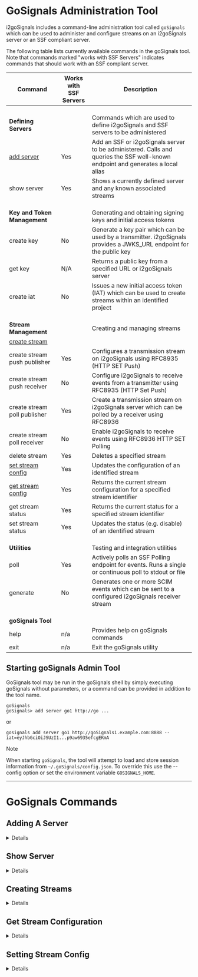 # GoSignals Administration Tool

i2goSignals includes a command-line administration tool called `goSignals` which can be used to administer and configure
streams on an i2goSignals server or an SSF compliant server. 

The following table lists currently available commands in the goSignals tool.  Note that commands marked "works with SSF Servers" indicates commands that should work with an SSF compliant server.

| Command                                        | Works with<BR>SSF Servers | Description                                                                                                                    |
|------------------------------------------------|---------------------------|--------------------------------------------------------------------------------------------------------------------------------|
| <BR>**Defining Servers**                       |                           | <BR>Commands which are used to define i2goSignals and SSF servers to be administered                                           |
| [add server](#adding-a-server)                 | Yes                       | Add an SSF or i2goSignals server to be administered. Calls and queries the SSF well-known endpoint and generates a local alias |
| show server                                    | Yes                       | Shows a currently defined server and any known associated streams                                                              |
| <BR>**Key and Token Management**               |                           | <BR>Generating and obtaining signing keys and initial access tokens                                                            |
| create key                                     | No                        | Generate a key pair which can be used by a transmitter. i2goSignals provides a JWKS_URL endpoint for the public key            |
| get key                                        | N/A                       | Returns a public key from a specified URL or i2goSignals server                                                                |
| create iat                                     | No                        | Issues a new initial access token (IAT) which can be used to create streams within an identified project                       |
| <BR>**Stream Management**                      |                           | <BR>Creating and managing streams                                                                                              |
| [create stream](#creating-streams)             |                           |                                                                                                                                |
| create stream push publisher                   | Yes                       | Configures a transmission stream on i2goSignals using RFC8935 (HTTP SET Push)                                                  |
| create stream push receiver                    | No                        | Configure i2goSignals to receive events from a transmitter using RFC8935 (HTTP Set Push)                                       |
| create stream poll publisher                   | Yes                       | Create a transmission stream on i2goSignals server which can be polled by a receiver using RFC8936                             |
| create stream poll receiver                    | No                        | Enable i2goSignals to receive events using RFC8936 HTTP SET Polling                                                            |
| delete stream                                  | Yes                       | Deletes a specified stream                                                                                                     |
| [set stream config](#setting-stream-config)    | Yes                       | Updates the configuration of an identified stream                                                                              |
| [get stream config](#get-stream-configuration) | Yes                       | Returns the current stream configuration for a specified stream identifier                                                     |
| get stream status                              | Yes                       | Returns the current status for a specified stream identifier                                                                   |
| set stream status                              | Yes                       | Updates the status (e.g. disable) of an identified stream                                                                      |
| <BR>**Utilities**                              |                           | <BR>Testing and integration utilities                                                                                          | 
| poll                                           | Yes                       | Actively polls an SSF Polling endpoint for events. Runs a single or continuous poll to stdout or file                          |
| generate                                       | No                        | Generates one or more SCIM events which can be sent to a configured i2goSignals receiver stream                                |
| <BR>**goSignals Tool**                         |
| help                                           | n/a                       | Provides help on goSignals commands                                                                                            |
| exit                                           | n/a                       | Exit the goSignals utility                                                                                                     |                       

## Starting goSignals Admin Tool

GoSignals tool may be run in the goSignals shell by simply executing goSignals  without parameters, or a command can be provided in addition to the tool name.

```shell
goSignals
goSignals> add server go1 http://go ...
```

or 
```shell
gosignals add server go1 http://goSignals1.example.com:8888 --iat=eyJhbGciOiJSUzI1...p9aw6935efcgEKmA
```
> [!NOTE]
> When starting `goSignals`, the tool will attempt to load and store session information from `~/.goSignals/config.json`. To override this use the --config option or set the environment
> variable `GOSIGNALS_HOME`.

------------
# GoSignals Commands

## Adding A Server

<details>
<summary>Details</summary>

Adding a server allows the configuration tool to contact and load SSF server information from a running server. The information gathered is used in subsequent requests such as stream management. Loaded
information is stored in the local session store.

> ```
> Arguments:
> <alias>   A unique name to identify the server
> <host>    Http URL for a goSignals server
> Flags:
> --server-url=STRING          The URL of an i2goServer or use an environment variable GOSIGNALS_URL ($GOSIGNALS_URL)
> -o, --output=STRING          To redirect output to a file
> -a, --append-output          When true, output to file (--output) will be appended
> 
>       --desc=STRING          Description of project
>       --email=STRING         Contact email for project
>       --iat=STRING           Registration Initial Access Auth if provided
>       --token=STRING         Administration authorization token
> ```

Example:
```shell
goSignals> add server go1 http://goSignals1:8888 --iat=eyJhbGciOiJSUzI1...p9aw6935efcgEKmA
```

If successful the response will be similar to:
```
ServerUrl configured:
{
  "Alias": "go1",
  "Host": "http://gosignals1:8888",
  "ClientToken": "eyJhbGciOiJ...eaa59gJ1VPKg",
  "IatToken": "eyJhbGciOiJSUzI1...p9aw6935efcgEKmA",
  "ProjectId": "",
  ...<<snip>>...
  "ServerConfiguration": {
    "issuer": "DEFAULT",
    "jwks_uri": "http://goSignals1:8888/jwks.json",
    "delivery_methods_supported": [
      "urn:ietf:rfc:8936",
      "urn:ietf:rfc:8935",
      "urn:ietf:rfc:8936:receive",
      "urn:ietf:rfc:8935:receive"
    ],
    "configuration_endpoint": "http://goSignals1:8888/stream",
    "status_endpoint": "http://goSignals1:8888/status",
    "add_subject_endpoint": "http://goSignals1:8888/add-subject",
    "remove_subject_endpoint": "http://goSignals1:8888/remove-subject",
    "verification_endpoint": "http://goSignals1:8888/verification",
    "supported_scopes": {
      "add_subject_endpoint": [
        "stream"
      ],
      "client_registration_endpoint": [
        "reg"
      ],
      "configuration_endpoint": [
        "admin",
        "stream"
      ],
     ...<<snip>>...
    },
    "client_registration_endpoint": "http://goSignals1:8888/registration"
  }
}
```

### What Add Server Does

`add Server` connects with server URL provided and interrogates the `/.well-known/ssf-configuration` data to determine
endpoints and capabilities. In the case of **i2goSignals** servers, the command will register the **gosignals** as a
an administrative client enabling management of streams.

When a request is made with an alias and URL (e.g. `add server goserver1 http://gosignals1.example.com`), the **gosignals**  
administration tool connects to the SSF or i2goSignals server and retrieves the `/.well-known/ssf-configuration` information. 

If neither `--iat` nor `--token` parameters are provided, the goSignals tool will attempt to obtain an Initial Access Token from
the server at the endpoint `/iat` (for i2goSignals servers only). 

> [!Note]
> For SSF servers, you would need to obtain a token
> from the SSF server's token provider and provide it with the `--token` parameter.

If the `--iat` parameter is provided, the **gosignals** tool will use that token to attempt to register to obtain a client token using 
the endpoint identified in the server configuration as `client_registration_endpoint` (e.g. `/registration`). In response
i2goSignals server will return an administration token (client authorization token) to be used in subsequent requests.

> [!Note]
> While an IAT is not needed, IATs may be used to bootstrap multiple servers in a project to obtain unique client tokens. 
> Each client then registers to obtain a unique client token. For example, in an i2scim.io cluster, servers are configured
> with the same IAT. As each node is started, the node will auto-register to obtain its own client token. This allows each
> node to have their own outbound and inbound streams. The administrative client that issued the IAT will also have the
> ability to manage any streams created by the cluster nodes.

If the `--token` parameter is provided, the admin client will just query the SSF configuration data and return the response.
The token parameter is typically used with SSF servers where the authorization token is retrieved by some means defined by
the SSF service provider.

When registering with an i2goSignals server, the `--desc` and `--email` parameters can be used to provide additional contact or use data.
</details>

## Show Server

<details><summary>Details</summary>

The `show server` command is used to show the configuration and streams for a previously added server. The command has one
parameter which is the server alias.

For example:
`show server go1`

Returns something like:
```
{
  "Alias": "go1",
  "Host": "http://gosignals1:8888",
  "ClientToken": "eyJhbGciOiJSUzI1NiIsImtpZCI...a59gJ1VPKg",
  "IatToken": "eyJhbGciOiJSUzI1NiIsImtpZCI6Ik...FnAaIuO3nQ",
  "ProjectId" : "6525f6d786b",
  "Streams": {
    "BPo": {
      "alias": "BPo",
      "id": "6525f6d786b849e69ca1a77f",
      "description": "Poll Publisher",
      "token": "Bearer eyJhbGciOiJSUzI1NiIsIm...nb8SGpBgMdg",
      "endpoint": "http://goSignals1:8888/poll/6525f6d786b849e69ca1a77f",
      "iss": "cluster.scim.example.com",
      "aud": "cluster.example.com",
      "issJwksUrl": "http://goSignals1:8888/jwks/cluster.scim.example.com"
    },
    "rMy": {
      "alias": "rMy",
      "id": "6525f6a386b849e69ca1a77d",
      "description": "Poll Publisher",
      "token": "Bearer eyJhbGciOiJSUzI1NiIsImt...0Xgh4mrxIW2tvQ",
      "endpoint": "http://goSignals1:8888/poll/6525f6a386b849e69ca1a77d",
      "iss": "cluster.scim.example.com",
      "aud": "cluster.example.com",
      "issJwksUrl": "http://goSignals1:8888/jwks/cluster.scim.example.com"
    },
    "sQs": {
      "alias": "sQs",
      "id": "6525f54e86b849e69ca1a779",
      "description": "Push Receiver",
      "token": "Bearer eyJhbGciOiJSUzI1NiIsIm...1BcnxBULhAj3gA",
      "endpoint": "http://goSignals1:8888/events/6525f54e86b849e69ca1a779",
      "iss": "cluster.scim.example.com",
      "aud": "cluster.example.com,monitor.example.com,partner.scim.example.com",
      "issJwksUrl": ""
    }
  },
  "ServerConfiguration": {
    "issuer": "DEFAULT",
    "jwks_uri": "http://goSignals1:8888/jwks.json",
    "delivery_methods_supported": [
      "urn:ietf:rfc:8936",
      "urn:ietf:rfc:8935",
      "urn:ietf:rfc:8936:receive",
      "urn:ietf:rfc:8935:receive"
    ],
    "configuration_endpoint": "http://goSignals1:8888/stream",
    "status_endpoint": "http://goSignals1:8888/status",
    "add_subject_endpoint": "http://goSignals1:8888/add-subject",
    "remove_subject_endpoint": "http://goSignals1:8888/remove-subject",
    "verification_endpoint": "http://goSignals1:8888/verification",
    "supported_scopes": {
      "add_subject_endpoint": [
        "stream"
      ],
      "client_registration_endpoint": [
        "reg"
      ],
      "configuration_endpoint": [
        "admin",
        "stream"
      ],
      "events": [
        "event"
      ],
      "poll": [
        "event"
      ],
      "remove_subject_endpoint": [
        "stream"
      ],
      "status_endpoint": [
        "stream"
      ],
      "verification_endpoint": [
        "event",
        "stream"
      ]
    },
    "client_registration_endpoint": "http://goSignals1:8888/registration"
  }
}
```

In the above JSON structure, the `Streams` object holds the current set of known streams. Note this currently does not
include streams created by other means.  `ServerConfiguration` contains the SSF Configuration returned by the server.

> [!Caution]
> The information returned in many responses includes access tokens that should be kept confidential. They are persisted
> in the goSignals tool configuration file (typically `~/.goSignals/config.json`).

</details>

## Creating Streams

<details>
<summary>Details</summary>

> ```
> Create a stream on a specified server.
> 
> Flags:
> --config=STRING       Location of client config files ($GOSIGNALS_HOME)
> --server-url=STRING   The URL of an i2goServer or use an environment variable GOSIGNALS_URL ($GOSIGNALS_URL)
> -o, --output=STRING   To redirect output to a file
> -a, --append-output   When true, output to file (--output) will be appended
> 
>     --aud=AUD,...     One or more audience values separated by commas
>     --iss=STRING      The event issuer value (e.g. scim.example.com)
> -n, --name=STRING     An alias name for the stream to be created
> --iss-jwks-url=STRING The issuer JwksUrl value. Used for SET Event token validation.
> --events=*,...        The event uris (types) requested for a stream. Use '*' to match by wildcard.
> 
> Commands:
> push                  Create a SET PUSH Stream (RFC8935)
>   receive | publish     Create PUSH Receiver|Publisher stream
>     <alias>               The alias of the server to create the stream on (default is selected server)
>   connection (c)        Create a push stream connection between servers
>     <source-alias>        The alias of the publishing server.
>     <dest-alias>          The alias of receiving server or existing stream alias.
> 
> poll                  Create a SET Polling Stream (RFC8936)
>   receive | punlidsh    Create a POLLING Receiver|Publisher stream
>     <alias>               The alias of the server to create the stream on (default is selected server)
>   connection (c)        Create a polling stream connection between servers
>     <source-alias>    The alias of the publishing server or existing stream alias.
>     <dest-alias>      The alias of receiving server.
> ```

Parameters Used to Create Streams:

| Parameter         | Description                                                                                                                                  | Default                                          |
|-------------------|----------------------------------------------------------------------------------------------------------------------------------------------|--------------------------------------------------|
| `--name`, `-n`    | Optional local alias name for the stream created.                                                                                            | generated value                                  |
| `--aud`           | A string containing one or more audience values separated by comma (e.g. `aud.example.com`)                                                  | none                                             |
| `--iss`           | A string containing the issuer (e.g. `iss.example.com`). Note value usually corresponds to the key id (`kid`) for the signing key for events | none                                             |
| `--iss-jwks-url`  | A url for the public key for signed events                                                                                                   | none                                             |
| `--events`        | A comma separated list of event URIs that are being requested. Note: i2goSignals servers accepts `*` as a wildcard to select multiple events | *                                                |
| `--mode`          | For i2goSignals servers mode informs the server what it does with events.  See below.                                                        | `IMPORT` for receiver<BR>`PUBLISH` for publisher |
| `--event-url`     | Used to tell Push Publishers where to deliver events using RFC8935. For Poll receivers, indicates where to retrieve events using RFC8936     | none                                             |
| `--auth`          | The authorization header value to use when communicating with a polling or push endpoint (i.e. `--event-url`)                                | none                                             |
| `--connect`, `-c` | Partially automates stream creation by providing the local alias for the stream being connected to.                                          | none                                             |      

> [!Tip]
> For more information on the meaning of terms like iss, aud, and event URIs, see the [JWT Specification](https://datatracker.ietf.org/doc/html/rfc7519), 
> and the [Security Event Token Specification](https://datatracker.ietf.org/doc/html/rfc8417). 


#### Stream Event Handling Modes

In order to move events received by an i2goSignal receiver stream to an outbound publisher stream, the following `mode` values are defined for a receiver or transmitter stream. 

For a _publisher_ stream, the supported `--mode` values are:
`PUBLISH` or `P` (default)
 : Events routed to this transmitter (e.g. due to a match in audience and issuer) are signed and delivered to the identified receiver.

`FORWARD` or `F`
 : Events are forwarded as received to the specified receiver. This may be because the server is forwarding an already signed event.

For a _receiver_ stream, the supported `--mode` values are:
`IMPORT` or `I` (default) 
: Received events are stored in the database and no further action is taken. This may be because the event will be picked up directly from the database.

`FORWARD` or `F` 
: The event is to be forwarding to one or more matching outbound publisher streams. Forwarding indicates the received event is to be sent as-is.

`PUBLISH` or `P` 
: The same as `FORWARD`, except that events will be re-signed by the server (e.g. an internally signed event needs to be signed with an externally visible key)

### What Create Stream Does
The `create stream` command is used to create either a _publisher_ or _receiver_ stream on an i2goSignals server; or, a _publisher_ stream on an SSF server. A
stream consists of a number of configuration settings which determines what event types may flow, to where, and how.  When there are multiple streams, each stream has its
own set of events that are delivered. For example, if 2 streams are configured to receive the same set of events, than each stream will receive its own copy.

As an example, we have a transmitter that supports RFC8935 which is SET Transfer Using HTTP Push. The transmitter needs a receiver to receive the events (e.g. for forwarding to multiple
receivers). In this case, the following command is issued:

```shell
gosignals create stream push receive go1 \n
  --mode=FORWARD \n
  --aud=cluster.example.com,monitor.example.com,partner.scim.example.com \n 
  --iss=cluster.scim.example.com \n
  --events=* \n
  --iss-jwks-url=http://goSignals1:8888/jwks/cluster.scim.example.com
```

When entered, the goSignals tool will display the request it is about to send and will ask: `Proceed Y|[n]?`

When the request is successful, the tool will respond with the following which summarizes the configured stream. The information
provided is intended for a Transmitter to be manually configured, or, semi-automatically by providing the output to the server (such as with i2scim.io).

```json
{
 "alias": "sQs",
 "id": "6525f54e86b849e69ca1a779",
 "description": "Push Receiver",
 "token": "Bearer eyJhbGciOiJSUzI1NiIsImtpZCI6IkRFRkFVTFQiLCJ0eXAiOiJqd3QifQ.eyJzaWQiOlsiNjUyNWY1NGU4NmI4NDllNjljYTFhNzc5Il0sInByb2plY3RfaWQiOiJBa0NVIiwicm9sZXMiOlsiZXZlbnQiXSwiaXNzIjoiREVGQVVMVCIsImF1ZCI6WyJERUZBVUxUIl0sImV4cCI6MTcwNDc2MjQ0NiwiaWF0IjoxNjk2OTg2NDQ2LCJqdGkiOiIyV2IxUUNoNTBjc2RBVUIyTFZtOTlnYzFYazMifQ.Tk5M7yn64kkfxr_ds9CJXMcifvefxxftq4e_gX9-KZzViUyd1SBNofz-_Dfzh5zIMsl0XBiLXLRofQU_yhsh_yGKGz6_9TlOzmwA3tNclJEeaCySOvtyUZ39D773u60Ss3ydXvTUtai8WE5PV5Qmu3wvyTSiABrTIbTv260MOLuk1hisPYQmpNE06BMCv3LIeBaMggZrJKJRTkCmgxHlgdVUh4BAPRlqiKG0jiCED1z6PHsMUaocT_1gVQEuchRdGgZTRBglMCAVSQibBLqOA6d1BrLGVGUKOMtJNj4tb59TrKpM--QCqAksNM02Kj1nOiiac7tR1BcnxBULhAj3gA",
 "endpoint": "http://goSignals1:8888/events/6525f54e86b849e69ca1a779",
 "iss": "cluster.scim.example.com",
 "aud": "cluster.example.com,monitor.example.com,partner.scim.example.com",
 "issJwksUrl": ""
}
```

In the above JSON structure, a unique local alias `sQs` is assigned. This can be used in goSignals commands to update and retrieve the current stream configuration.

</details>

## Get Stream Configuration

<details>
<summary>Details</summary>

To retrieve the current stream configuration from an SSF or i2goSignals server, use the `get stream config` command. 

> [!Note]
> In the current implementation, the stream must have a local alias (i.e. was created by the create stream command). At this
> time, SSF does not have a way to list available streams. This will be added in a future update.

```shell
gosignals get stream config sQs
```
For which the response is:
```
Stream configuration for: sQs
{
  "stream_id": "6525f54e86b849e69ca1a779",
  "iss": "cluster.scim.example.com",
  "aud": [
    "cluster.example.com",
    "monitor.example.com",
    "partner.scim.example.com"
  ],
  "events_supported": [
    "urn:ietf:params:SCIM:event:feed:add",
    "urn:ietf:params:SCIM:event:feed:remove",
    "urn:ietf:params:SCIM:event:prov:create:full",
    "urn:ietf:params:SCIM:event:prov:put:full",
    "urn:ietf:params:SCIM:event:prov:patch:full",
    "urn:ietf:params:SCIM:event:prov:create:notice",
    "urn:ietf:params:SCIM:event:prov:patch:notice",
    "urn:ietf:params:SCIM:event:prov:put:notice",
    "urn:ietf:params:SCIM:event:prov:delete",
    "urn:ietf:params:SCIM:event:prov:activate",
    "urn:ietf:params:SCIM:event:prov:deactivate",
    "urn:ietf:params:SCIM:event:sig:authMethod",
    "urn:ietf:params:SCIM:event:sig:pwdReset",
    "urn:ietf:params:SCIM:event:misc:asyncResp"
  ],
  "events_requested": [
    "*"
  ],
  "events_delivered": [
    "urn:ietf:params:SCIM:event:feed:add",
    "urn:ietf:params:SCIM:event:feed:remove",
    "urn:ietf:params:SCIM:event:prov:create:full",
    "urn:ietf:params:SCIM:event:prov:put:full",
    "urn:ietf:params:SCIM:event:prov:patch:full",
    "urn:ietf:params:SCIM:event:prov:create:notice",
    "urn:ietf:params:SCIM:event:prov:patch:notice",
    "urn:ietf:params:SCIM:event:prov:put:notice",
    "urn:ietf:params:SCIM:event:prov:delete",
    "urn:ietf:params:SCIM:event:prov:activate",
    "urn:ietf:params:SCIM:event:prov:deactivate",
    "urn:ietf:params:SCIM:event:sig:authMethod",
    "urn:ietf:params:SCIM:event:sig:pwdReset",
    "urn:ietf:params:SCIM:event:misc:asyncResp"
  ],
  "delivery": {
    "method": "urn:ietf:rfc:8935:receive",
    "endpoint_url": "http://goSignals1:8888/events/6525f54e86b849e69ca1a779",
    "authorization_header": "Bearer eyJhbGciOiJSUzI1NiIsImtpZCI6IkRFRkFVTFQiLCJ0eXAiOiJqd3QifQ.eyJzaWQiOlsiNjUyNWY1NGU4NmI4NDllNjljYTFhNzc5Il0sInByb2plY3RfaWQiOiJBa0NVIiwicm9sZXMiOlsiZXZlbnQiXSwiaXNzIjoiREVGQVVMVCIsImF1ZCI6WyJERUZBVUxUIl0sImV4cCI6MTcwNDc2MjQ0NiwiaWF0IjoxNjk2OTg2NDQ2LCJqdGkiOiIyV2IxUUNoNTBjc2RBVUIyTFZtOTlnYzFYazMifQ.Tk5M7yn64kkfxr_ds9CJXMcifvefxxftq4e_gX9-KZzViUyd1SBNofz-_Dfzh5zIMsl0XBiLXLRofQU_yhsh_yGKGz6_9TlOzmwA3tNclJEeaCySOvtyUZ39D773u60Ss3ydXvTUtai8WE5PV5Qmu3wvyTSiABrTIbTv260MOLuk1hisPYQmpNE06BMCv3LIeBaMggZrJKJRTkCmgxHlgdVUh4BAPRlqiKG0jiCED1z6PHsMUaocT_1gVQEuchRdGgZTRBglMCAVSQibBLqOA6d1BrLGVGUKOMtJNj4tb59TrKpM--QCqAksNM02Kj1nOiiac7tR1BcnxBULhAj3gA"
  },
  "min_verification_interval": 15,
  "format": "opaque",
  "issuerJWKSUrl": "http://goSignals1:8888/jwks/cluster.scim.example.com",
  "route_mode": "FW"
}
```

</details>

## Setting Stream Config

<details>
<summary>Details</summary>

> ```
> Modify stream configuration
>
> Arguments:
> [<alias>]    Alias of stream to be modified.
>
> Flags:
>
> -e, --events=EVENTS,...        Comma separated list of events to request. Or use +/- for delta to add or remove events
> -r, --r-jwks-url=STRING        Set the receiver JWKS url
> -i, --i-jwks-url=STRING        Set the issuer JWKS url
> -j, --reset-jti=STRING         Reset the stream to a particular JTI (and include all following events)
> -d, --reset-date=RESET-DATE    Reset stream to a specific date in RFC3339 format (e.g. 1985-04-12T23:20:50.52Z)
> -f, --format=STRING            The sub_id type supported in the form of <format>:[<attr1>,<attr2>] - NOT CURRENTLY IMPLEMENTED
> ```

The `events` parameter provides the ability to change the `events_requested` for the stream. For i2goSignals servers, a `+`
means add an event while keeping the others, while "-" means remove the specified events. Otherwise, if + or - is not
used, the specified events replaces all existing events configured.  Note that an SSF service provider is not obliged
to issue all requested events. This will be shown in the `events_delivered` value in the stream configuration.

i2goSignal streams also support a reset feature that allows streams to be reset to a specified date (`reset-date`) or
a specified `jti` value. Once set, the server will look in its database and attempt to provide all events eligible for
the stream as of the specified date or jti value.

When the update is accepted, goSignals will show the updated configuration provided by the SSF or i2goSignals server.
</details>



